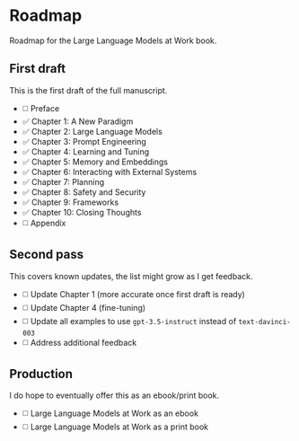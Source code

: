 # Roadmap

Roadmap for the Large Language Models at Work book.

## First draft

This is the first draft of the full manuscript.

- ◻️ Preface
- ✅ Chapter 1: A New Paradigm
- ✅ Chapter 2: Large Language Models
- ✅ Chapter 3: Prompt Engineering
- ✅ Chapter 4: Learning and Tuning
- ✅ Chapter 5: Memory and Embeddings
- ✅ Chapter 6: Interacting with External Systems
- ✅ Chapter 7: Planning
- ✅ Chapter 8: Safety and Security
- ✅️ Chapter 9: Frameworks
- ✅️️ Chapter 10: Closing Thoughts
- ◻️ Appendix

## Second pass

This covers known updates, the list might grow as I get feedback.

- ◻️ Update Chapter 1 (more accurate once first draft is ready)
- ◻️ Update Chapter 4 (fine-tuning)
- ◻️ Update all examples to use `gpt-3.5-instruct` instead of `text-davinci-003`
- ◻️ Address additional feedback

## Production

I do hope to eventually offer this as an ebook/print book.

- ◻️ Large Language Models at Work as an ebook
- ◻️ Large Language Models at Work as a print book
